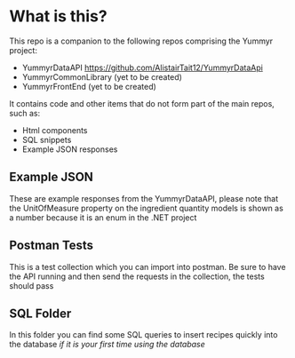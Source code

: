# What is this?
This repo is a companion to the following repos comprising the Yummyr project:
- YummyrDataAPI https://github.com/AlistairTait12/YummyrDataApi
- YummyrCommonLibrary (yet to be created)
- YummyrFrontEnd (yet to be created)

It contains code and other items that do not form part of the main repos, such as:
- Html components
- SQL snippets
- Example JSON responses

## Example JSON
These are example responses from the YummyrDataAPI, please note that the UnitOfMeasure property on the ingredient quantity models is shown as a number because it is an enum in the .NET project

## Postman Tests
This is a test collection which you can import into postman. Be sure to have the API running and then send the requests in the collection, the tests should pass

## SQL Folder
In this folder you can find some SQL queries to insert recipes quickly into the database _if it is your first time using the database_